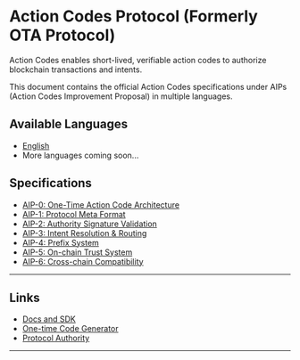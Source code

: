 # Action Codes Protocol (Formerly OTA Protocol)

Action Codes enables short-lived, verifiable action codes to authorize blockchain transactions and intents.

This document contains the official Action Codes specifications under AIPs (Action Codes Improvement Proposal) in multiple languages.

## Available Languages

- [English](./en/aips/aip-0.md)
- More languages coming soon...

## Specifications

- [AIP-0: One-Time Action Code Architecture](./en/aips/aip-0.md)
- [AIP-1: Protocol Meta Format](./en/aips/aip-1.md)
- [AIP-2: Authority Signature Validation](./en/aips/aip-2.md)
- [AIP-3: Intent Resolution & Routing](./en/aips/aip-3.md)
- [AIP-4: Prefix System](./en/aips/aip-4.md)
- [AIP-5: On-chain Trust System](./en/aips/aip-5.md)
- [AIP-6: Cross-chain Compatibility](./en/aips/aip-6.md)

---

## Links

- [Docs and SDK](https://codi.so/protocol)
- [One-time Code Generator](https://app.codi.so)
- [Protocol Authority](https://relay.codi.so/.well-known/authorities)

---
